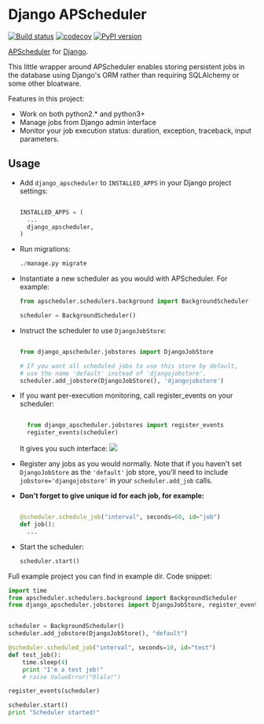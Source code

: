 Django APScheduler
================================

[![Build status](http://travis-ci.org/jarekwg/django-apscheduler.svg?branch=master)](http://travis-ci.org/jarekwg/django-apscheduler)
[![codecov](https://codecov.io/gh/sallyruthstruik/django-apscheduler/branch/master/graph/badge.svg)](https://codecov.io/gh/sallyruthstruik/django-apscheduler)
[![PyPI version](https://badge.fury.io/py/django_apscheduler.svg)](https://badge.fury.io/py/django_apscheduler)

[APScheduler](https://github.com/agronholm/apscheduler) for [Django](https://github.com/django/django).

This little wrapper around APScheduler enables storing persistent jobs in the database using Django's ORM rather than requiring SQLAlchemy or some other bloatware.

Features in this project:

* Work on both python2.* and python3+
* Manage jobs from Django admin interface
* Monitor your job execution status: duration, exception, traceback, input parameters.

Usage
-----

* Add ``django_apscheduler`` to ``INSTALLED_APPS`` in your Django project settings:
  ```python

  INSTALLED_APPS = (
    ...
    django_apscheduler,
  )
  ```
  
* Run migrations:
  ```python
  ./manage.py migrate
  ```
* Instantiate a new scheduler as you would with APScheduler. For example:
  ```python
  from apscheduler.schedulers.background import BackgroundScheduler
  
  scheduler = BackgroundScheduler()
  ```
* Instruct the scheduler to use ``DjangoJobStore``:
  ```python

  from django_apscheduler.jobstores import DjangoJobStore
  
  # If you want all scheduled jobs to use this store by default,
  # use the name 'default' instead of 'djangojobstore'.
  scheduler.add_jobstore(DjangoJobStore(), 'djangojobstore')
  ```
  
* If you want per-execution monitoring, call register_events on your scheduler:
  ```python
  
    from django_apscheduler.jobstores import register_events
    register_events(scheduler)
  ```
  
  It gives you such interface:
  ![](http://dl3.joxi.net/drive/2017/05/19/0003/0636/258684/84/bebc279ecd.png)
  

* Register any jobs as you would normally. Note that if you haven't set ``DjangoJobStore`` as the ``'default'`` job store,
  you'll need to include ``jobstore='djangojobstore'`` in your ``scheduler.add_job`` calls.

* **Don't forget to give unique id for each job, for example:**
  ```python

  @scheduler.schedule_job("interval", seconds=60, id="job")
  def job():
    ...
  ```
  
* Start the scheduler:
  ```python
  scheduler.start()
  ```
  
Full example project you can find in example dir. Code snippet:
```python
import time
from apscheduler.schedulers.background import BackgroundScheduler
from django_apscheduler.jobstores import DjangoJobStore, register_events


scheduler = BackgroundScheduler()
scheduler.add_jobstore(DjangoJobStore(), "default")

@scheduler.scheduled_job("interval", seconds=10, id="test")
def test_job():
    time.sleep(4)
    print "I'm a test job!"
    # raise ValueError("Olala!")

register_events(scheduler)

scheduler.start()
print "Scheduler started!"

```
